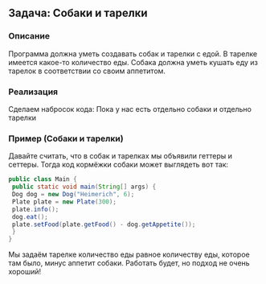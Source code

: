 ## Задача: Собаки и тарелки

### Описание
Программа 
должна уметь создавать собак и 
тарелки с едой. В тарелке имеется 
какое-то количество еды. Собака должна 
уметь кушать еду из тарелок в 
соответствии со своим аппетитом.

### Реализация
Сделаем набросок кода:
Пока у нас есть отдельно собаки и 
отдельно тарелки

### Пример (Собаки и тарелки)
Давайте считать, что в cобак и тарелках мы объявили геттеры и сеттеры.
Тогда код кормёжки собаки может выглядеть вот так:

```java
public class Main {
 public static void main(String[] args) {
 Dog dog = new Dog("Heimerich", 6);
 Plate plate = new Plate(300);
 plate.info();
 dog.eat();
 plate.setFood(plate.getFood() - dog.getAppetite());
 }
}
```

Мы задаём тарелке количество еды равное количеству еды, которое там было, 
минус аппетит собаки. Работать будет, но подход не очень хороший!
